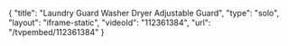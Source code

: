 {
    "title": "Laundry Guard Washer   Dryer Adjustable Guard",
    "type": "solo",
    "layout": "iframe-static",
    "videoId": "112361384",
    "url": "\/tvpembed\/112361384"
}